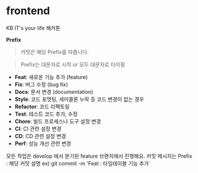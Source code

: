 # frontend
KB IT's your life 해커톤

**Prefix**

> 커밋은 해당 Prefix를 따릅니다.
> 

> Prefix는 대문자로 시작 or 모두 대문자로 타이핑
> 
- **Feat**: 새로운 기능 추가 (feature)
- **Fix**: 버그 수정 (bug fix)
- **Docs**: 문서 변경 (documentation)
- **Style**: 코드 포맷팅, 세미콜론 누락 등 코드 변경이 없는 경우
- **Refactor**: 코드 리팩토링
- **Test**: 테스트 코드 추가, 수정
- **Chore**: 빌드 프로세스나 도구 설정 변경
- **CI**: CI 관련 설정 변경
- **CD**: CD 관련 설정 변경
- **Perf**: 성능 개선 관련 변경

모든 작업은 develop 에서 분기된 feature 브랜치에서 진행해요.
커밋 메시지는 Prefix : 해당 커밋 설명 
ex) git commit -m 'Feat : 타임테이블 기능 추가`
